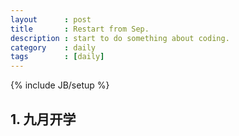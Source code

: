 ```yaml
---
layout      : post
title       : Restart from Sep.
description : start to do something about coding.
category    : daily
tags        : [daily]
---
```

{% include JB/setup %}

## 1. 九月开学